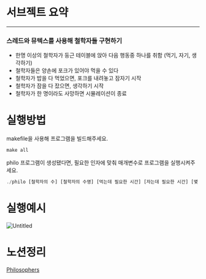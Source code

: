 # 서브젝트 요약

---

### 스레드와 뮤텍스를 사용해 철학자들 구현하기

- 한명 이상의 철학자가 둥근 테이블에 앉아 다음 행동중 하나를 취함 (먹기, 자기, 생각하기)
- 철학자들은 양손에 포크가 있어야 먹을 수 있다
- 철학자가 밥을 다 먹었으면, 포크를 내려놓고 잠자기 시작
- 철학자가 잠을 다 잤으면, 생각하기 시작
- 철학자가 한 명이라도 사망하면 시뮬레이션이 종료

# 실행방법

makefile을 사용해 프로그램을 빌드해주세요.

```jsx
make all
```

philo 프로그램이 생성됐다면, 필요한 인자에 맞춰 매개변수로 프로그램을 실행시켜주세요.

```jsx
./philo [철학자의 수] [철학자의 수명] [먹는데 필요한 시간] [자는데 필요한 시간] [몇 번 먹고 종료할 것인지]
```

# 실행예시

![Untitled](https://s3-us-west-2.amazonaws.com/secure.notion-static.com/941df175-f930-4f3a-a0cf-4caa87fcc5ce/Untitled.png)

# 노션정리

[Philosophers](https://www.notion.so/Philosophers-88f3e28e3e834b298f1cf66d62240a86)
